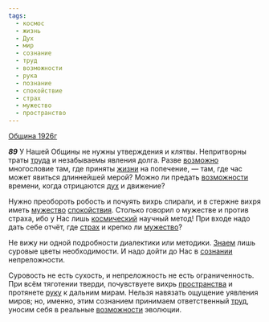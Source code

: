```yaml
---
tags:
  - космос
  - жизнь
  - Дух
  - мир
  - сознание
  - труд
  - возможности
  - рука
  - познание
  - спокойствие
  - страх
  - мужество
  - пространство
---
```


[Община 1926г](https://127.0.0.1:4002/agni/1926)

___89___
У Нашей Общины не нужны утверждения и клятвы. Непритворны траты [труда](../../../tags/#[труд](../../../tags/#труд)) и незабываемы явления долга. Разве [возможно](../../../tags/#[возможности](../../../tags/#возможности)) многословие там, где приняты [жизни](../../../tags/#жизнь) на попечение, — там, где час может явиться длиннейшей мерой? Можно ли предать [возможности](../../../tags/#возможности) времени, когда отрицаются [дух](../../../tags/#Дух) и движение?    

Нужно преобороть робость и почуять вихрь спирали, и в стержне вихря иметь [мужество](../../../tags/#мужество) [спокойствия](../../../tags/#спокойствие). Столько говорил о мужестве и против страха, ибо у Нас лишь [космический](../../../tags/#космос) научный метод! При входе надо дать себе отчёт, где [страх](../../../tags/#страх) и крепко ли [мужество](../../../tags/#мужество)?   

Не вижу ни одной подробности диалектики или методики. [Знаем](../../../tags/#познание) лишь суровые цветы необходимости. И надо дойти до Нас в [сознании](../../../tags/#[сознание](../../../tags/#сознание)) непреложности.   

Суровость не есть сухость, и непреложность не есть ограниченность. При всём тяготении тверди, почувствуете вихрь [пространства](../../../tags/#пространство) и протянете [руку](../../../tags/#рука) к дальним мирам. Нельзя навязать ощущение уявления миров; но, именно, этим сознанием принимаем ответственный [труд](../../../tags/#труд), уносим себя в реальные [возможности](../../../tags/#возможности) эволюции.   

